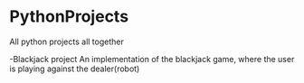 # PythonProjects
All python projects all together

-Blackjack project
An implementation of the blackjack game, where the user is playing against the dealer(robot) 
